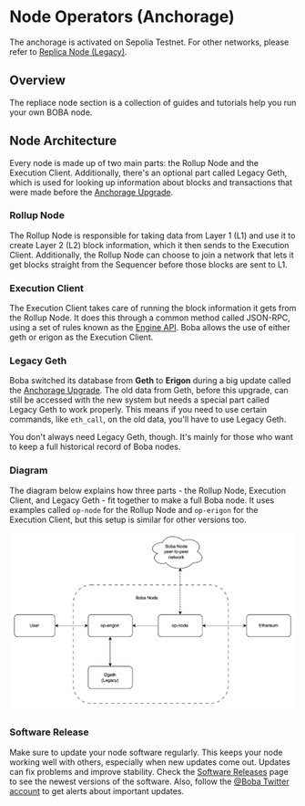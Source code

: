 # Node Operators (Anchorage)

The anchorage is activated on Sepolia Testnet. For other networks, please refer to [Replica Node (Legacy)](../../boba_community/boba-node/README.md).

## Overview

The repliace node section is a collection of guides and tutorials help you run your own BOBA node. 

## Node Architecture

Every node is made up of two main parts: the Rollup Node and the Execution Client. Additionally, there's an optional part called Legacy Geth, which is used for looking up information about blocks and transactions that were made before the [Anchorage Upgrade](https://github.com/bobanetwork/v3-anchorage/blob/develop/boba-chain-ops/README.md#migration).

### Rollup Node

The Rollup Node is responsible for taking data from Layer 1 (L1) and use it to create Layer 2 (L2) block information, which it then sends to the Execution Client. Additionally, the Rollup Node can choose to join a network that lets it get blocks straight from the Sequencer before those blocks are sent to L1.

### Execution Client

The Execution Client takes care of running the block information it gets from the Rollup Node. It does this through a common method called JSON-RPC, using a set of rules known as the [Engine API](https://github.com/ethereum/execution-apis/blob/main/src/engine/common.md#engine-api----common-definitions). Boba allows the use of either geth or erigon as the Execution Client.

### Legacy Geth

Boba switched its database from **Geth** to **Erigon** during a big update called the [Anchorage Upgrade](https://github.com/bobanetwork/v3-anchorage/blob/develop/boba-chain-ops/README.md#migration). The old data from Geth, before this upgrade, can still be accessed with the new system but needs a special part called Legacy Geth to work properly. This means if you need to use certain commands, like `eth_call`, on the old data, you'll have to use Legacy Geth.

You don't always need Legacy Geth, though. It's mainly for those who want to keep a full historical record of Boba nodes.

### Diagram

The diagram below explains how three parts - the Rollup Node, Execution Client, and Legacy Geth - fit together to make a full Boba node. It uses examples called `op-node` for the Rollup Node and `op-erigon` for the Execution Client, but this setup is similar for other versions too.

![image](../../boba_documentation/diagrams/node-operator.png)

### Software Release

Make sure to update your node software regularly. This keeps your node working well with others, especially when new updates come out. Updates can fix problems and improve stability. Check the [Software Releases](./releases.md) page to see the newest versions of the software. Also, follow the [@Boba Twitter account](https://twitter.com/bobanetwork) to get alerts about important updates.
